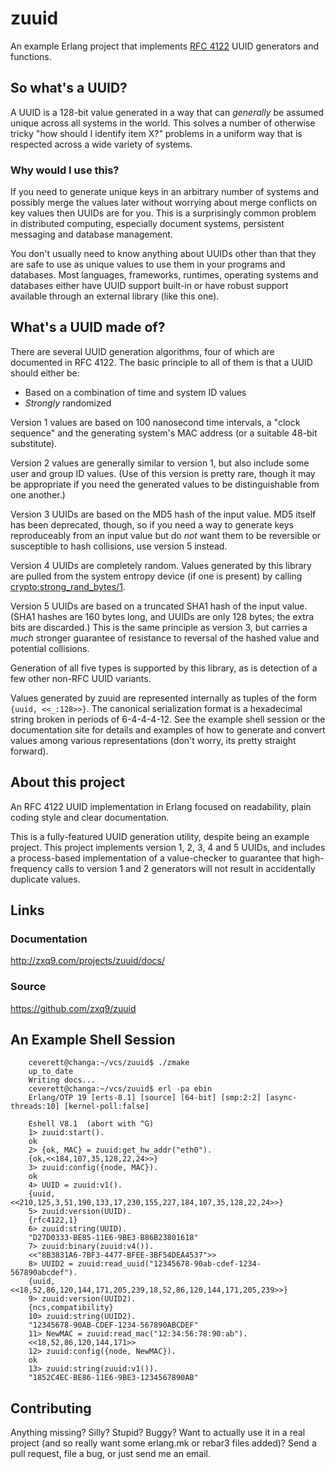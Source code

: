 # zuuid
An example Erlang project that implements [RFC 4122](http://tools.ietf.org/html/rfc4122) UUID generators and functions.

## So what's a UUID?
A UUID is a 128-bit value generated in a way that can *generally* be assumed
unique across all systems in the world. This solves a number of otherwise tricky
"how should I identify item X?" problems in a uniform way that is respected across
a wide variety of systems.

### Why would I use this?
If you need to generate unique keys in an arbitrary number of systems and possibly
merge the values later without worrying about merge conflicts on key values then
UUIDs are for you. This is a surprisingly common problem in distributed computing,
especially document systems, persistent messaging and database management.

You don't usually need to know anything about UUIDs other than that they are safe
to use as unique values to use them in your programs and databases. Most languages,
frameworks, runtimes, operating systems and databases either have UUID support
built-in or have robust support available through an external library (like this one).

## What's a UUID made of?
There are several UUID generation algorithms, four of which are documented in RFC 4122.
The basic principle to all of them is that a UUID should either be:

- Based on a combination of time and system ID values
- *Strongly* randomized

Version 1 values are based on 100 nanosecond time intervals, a "clock sequence" and
the generating system's MAC address (or a suitable 48-bit substitute).

Version 2 values are generally similar to version 1, but also include some user and
group ID values. (Use of this version is pretty rare, though it may be appropriate
if you need the generated values to be distinguishable from one another.)

Version 3 UUIDs are based on the MD5 hash of the input value. MD5 itself has been
deprecated, though, so if you need a way to generate keys reproduceably from an input
value but do *not* want them to be reversible or susceptible to hash collisions, use
version 5 instead.

Version 4 UUIDs are completely random. Values generated by this library are pulled from
the system entropy device (if one is present) by calling
[crypto:strong_rand_bytes/1](http://zxq9.com/erlang/docs/reg/18.0/lib/crypto-3.6/doc/html/crypto.html#strong_rand_bytes-1).

Version 5 UUIDs are based on a truncated SHA1 hash of the input value. (SHA1 hashes are
160 bytes long, and UUIDs are only 128 bytes; the extra bits are discarded.) This is
the same principle as version 3, but carries a *much* stronger guarantee of resistance
to reversal of the hashed value and potential collisions.

Generation of all five types is supported by this library, as is detection of a few
other non-RFC UUID variants.

Values generated by zuuid are represented internally as tuples of the form `{uuid, <<_:128>>}`.
The canonical serialization format is a hexadecimal string broken in periods of 6-4-4-4-12.
See the example shell session or the documentation site for details and examples of how
to generate and convert values among various representations (don't worry, its pretty
straight forward).

## About this project
An RFC 4122 UUID implementation in Erlang focused on readability, plain coding style
and clear documentation.

This is a fully-featured UUID generation utility, despite being an example project.
This project implements version 1, 2, 3, 4 and 5 UUIDs, and includes a process-based
implementation of a value-checker to guarantee that high-frequency calls to version
1 and 2 generators will not result in accidentally duplicate values.

## Links

### Documentation
http://zxq9.com/projects/zuuid/docs/

### Source
https://github.com/zxq9/zuuid

## An Example Shell Session

```
    ceverett@changa:~/vcs/zuuid$ ./zmake
    up_to_date
    Writing docs...
    ceverett@changa:~/vcs/zuuid$ erl -pa ebin
    Erlang/OTP 19 [erts-8.1] [source] [64-bit] [smp:2:2] [async-threads:10] [kernel-poll:false]
    
    Eshell V8.1  (abort with ^G)
    1> zuuid:start().
    ok
    2> {ok, MAC} = zuuid:get_hw_addr("eth0").
    {ok,<<184,107,35,128,22,24>>}
    3> zuuid:config({node, MAC}).
    ok
    4> UUID = zuuid:v1().
    {uuid,<<210,125,3,51,190,133,17,230,155,227,184,107,35,128,22,24>>}
    5> zuuid:version(UUID).
    {rfc4122,1}
    6> zuuid:string(UUID).
    "D27D0333-BE85-11E6-9BE3-B86B23801618"
    7> zuuid:binary(zuuid:v4()).
    <<"8B3831A6-7BF3-4477-BFEE-3BF54DEA4537">>
    8> UUID2 = zuuid:read_uuid("12345678-90ab-cdef-1234-567890abcdef").     
    {uuid,<<18,52,86,120,144,171,205,239,18,52,86,120,144,171,205,239>>}
    9> zuuid:version(UUID2).
    {ncs,compatibility}
    10> zuuid:string(UUID2).
    "12345678-90AB-CDEF-1234-567890ABCDEF"
    11> NewMAC = zuuid:read_mac("12:34:56:78:90:ab").
    <<18,52,86,120,144,171>>
    12> zuuid:config({node, NewMAC}).
    ok
    13> zuuid:string(zuuid:v1()).
    "1852C4EC-BE86-11E6-9BE3-1234567890AB"
```

## Contributing
Anything missing? Silly? Stupid? Buggy? Want to actually use it in a real project (and
so really want some erlang.mk or rebar3 files added)? Send a pull request, file a bug,
or just send me an email.
